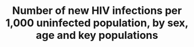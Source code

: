 ﻿---
title: >-
  Number  of  new  HIV  infections  per  1,000  uninfected  population,  by  sex,  age  and  key  populations
permalink: /3-3-1/
sdg_goal: 3
layout: indicator
indicator: 3.3.1
indicator_variable: tot_new_hiv_dgnss_per_100000_pop_all_age
graph: longitudinal
graph_type_description: Line  graph
graph_status_notes: Graphed
variable_description: null
variable_notes: null
un_designated_tier: '2'
un_custodial_agency: 'UNAIDS  (Partnering  Agencies:  WHO,  UNFPA)'
target_id: '3.3'
has_metadata: true
goal_meta_link: 'http://unstats.un.org/sdgs/files/metadata-compilation/Metadata-Goal-3.pdf'
goal_meta_link_page: 7
indicator_name: >-
  Number  of  new  HIV  infections  per  1,000  uninfected  population,  by  sex,  age  and  key  populations
target: >-
  By  2030,  end  the  epidemics  of  AIDS,  tuberculosis,  malaria  and  neglected  tropical  diseases  and  combat  hepatitis,  water-borne  diseases  and  other  communicable  diseases.
indicator_definition: >-
  Number  of  new  HIV  infections  per  1000  person_years  among  the  uninfected  population.  The  incidence  rate  is  the  number  of  new  cases  per  population  at  risk  in  a  given  time  period.
method_of_computation: >-
  Number  of  people  who  are  newly  infected  in  a  specific  time  period  x  1000  /  Total  uninfected  person_years  of  exposure  Method  of  measurement  Longitudinal  data  on  individuals  are  the  best  source  of  data  but  are  rarely  available  for  large  populations.  Special  diagnostic  tests  in  surveys  or  from  health  facilities  can  be  used  to  obtain  data  on  HIV  incidence.  HIV  incidence  can  also  be  modelled  using  the  Spectrum  software.  Method  of  estimation  Modelling  is  currently  used  to  estimate  new  infections  and  incidence.  Prevalence  data  inform  these  models.
source_title: null
source_notes: null
published: true
actual_indicator_available: >-
  Number  of  new  HIV  diagnoses  of  HIV  infection  per  100,000  population  by  year  of  diagnosis,  sex,  ages  13-54  years  and  race_ethnicity,  2008-2015
actual_indicator_available_description: >-
  Number  of  new  HIV  diagnoses  of  HIV  infection  per  100,000  population  by  year  of  diagnosis,  sex,  ages  13-54  years,  and  race_ethnicity,  2008-2015
us_method_of_computation: >-
  (Number  of  people  (ages  13-54  years)  who  are  newly  diagnosed  with  HIV  infection  (regardless  of  stage  of  disease  at  diagnosis)  in  a  specific  year  and  are  reported  to  public  health  authority  in  state  of  residence  /  Total  number  of  perople  in  the  population  from  which  the  cases  were  reported)*  100,000  population.
comments_and_limitations: >-
  Note.  Data  include  persons  with  a  diagnosis  of  HIV  infection  regardless  of  stage  of  disease  at  diagnosis.  Data  are  presented  for  diagnoses  of  HIV  infection  reported  to  CDC  through  June  2016  and  presented  without  adjustment  for  reporting  delay.
periodicity: Annual
time_period: '2008  -  '
unit_of_measure: 'Number  of  new  HIV  diagnoses  per  100,000  population'
disaggregation_categories: >-
  sex  (male,  female);  age-group  (all  ages,  13+  years,  13-24,  24-34,  35-44,  45-54  years;  race/ethnicity  (Black,  Non-Hispanic,  White,  Non-Hispanic,  Hispanic)
disaggregation_geography: NA
date_of_national_source_publication: November  2015
date_metadata_updated: '2017-10-15'
scheduled_update_by_national_source: November  2017
source_agency_staff_name: Benedict  Truman
source_agency_staff_email: bit1@cdc.gov
source_agency_survey_dataset: >-
  Division  of  HIV/AIDS  Prevention,  National  Center  for  HIV/AIDS,  Viral  Hepatitis,  STD,  and  TB  Prevention,  Centers  for  Disease  Control  and  Prevention  (CDC),  U.S.  Department  of  Health  and  Human  Services,  Atlanta,  Georgia/  National  HIV/AIDS  Surveillance  System/HIV  Surveillance  Report,  2014;  vol.  26.
graph_title: >-
  Number  of  new  HIV  diagnoses  of  HIV  infection  per  100,000  US  population  by  year  of  diagnosis  

source_url: >-
  Table  1a.  Diagnoses  of  HIV  infection,  by  year  of  diagnosis  and  selected  characteristics,  2010—2015–United  States.  Available  at:  http://www.cdc.gov/hiv/library/reports/surveillance/
international_and_national_references: >-
  Centers  for  Disease  Control  and  Prevention.  HIV  Surveillance  Report,  2015;  vol.  27.  http://www.cdc.gov/hiv/library/reports/hiv-surveillance.html.  Published  November  2016.  Accessed  [date].
---